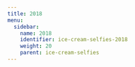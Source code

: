 ```yaml
---
title: 2018
menu:
  sidebar:
    name: 2018
    identifier: ice-cream-selfies-2018
    weight: 20
    parent: ice-cream-selfies
---
```

